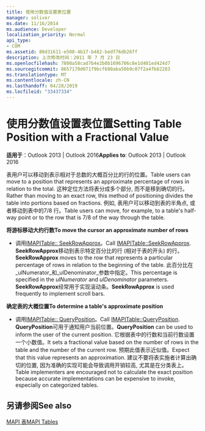 ```yaml
---
title: 使用分数值设置表位置
manager: soliver
ms.date: 11/16/2014
ms.audience: Developer
localization_priority: Normal
api_type:
- COM
ms.assetid: 80d31611-e508-4b17-b482-bedf76db26ff
description: 上次修改时间：2011 年 7 月 23 日
ms.openlocfilehash: 7800a58cad7b4e2b0b1696706c8e1d401ed424d7
ms.sourcegitcommit: 8657170d071f9bcf680aba50b9c07f2a4fb82283
ms.translationtype: MT
ms.contentlocale: zh-CN
ms.lasthandoff: 04/28/2019
ms.locfileid: "33437334"
---
```

# <a name="setting-table-position-with-a-fractional-value"></a><span data-ttu-id="fb5e3-103">使用分数值设置表位置</span><span class="sxs-lookup"><span data-stu-id="fb5e3-103">Setting Table Position with a Fractional Value</span></span>

  
  
<span data-ttu-id="fb5e3-104">**适用于**：Outlook 2013 | Outlook 2016</span><span class="sxs-lookup"><span data-stu-id="fb5e3-104">**Applies to**: Outlook 2013 | Outlook 2016</span></span> 
  
<span data-ttu-id="fb5e3-105">表用户可以移动到表示相对于总数的大概百分比的行的位置。</span><span class="sxs-lookup"><span data-stu-id="fb5e3-105">Table users can move to a position that represents an approximate percentage of rows in relation to the total.</span></span> <span data-ttu-id="fb5e3-106">这种定位方法将表分成多个部分, 而不是移到确切的行。</span><span class="sxs-lookup"><span data-stu-id="fb5e3-106">Rather than moving to an exact row, this method of positioning divides the table into portions based on fractions.</span></span> <span data-ttu-id="fb5e3-107">例如, 表用户可以移动到表的半角点, 或者移动到表中的7/8 行。</span><span class="sxs-lookup"><span data-stu-id="fb5e3-107">Table users can move, for example, to a table's half-way point or to the row that is 7/8 of the way through the table.</span></span> 
  
 <span data-ttu-id="fb5e3-108">**将游标移动大约行数**</span><span class="sxs-lookup"><span data-stu-id="fb5e3-108">**To move the cursor an approximate number of rows**</span></span>
  
- <span data-ttu-id="fb5e3-109">调用[IMAPITable:: SeekRowApprox](imapitable-seekrowapprox.md)。</span><span class="sxs-lookup"><span data-stu-id="fb5e3-109">Call [IMAPITable::SeekRowApprox](imapitable-seekrowapprox.md).</span></span> <span data-ttu-id="fb5e3-110">**SeekRowApprox**移动到表示特定百分比的行 (相对于表的开头) 的行。</span><span class="sxs-lookup"><span data-stu-id="fb5e3-110">**SeekRowApprox** moves to the row that represents a particular percentage of rows in relation to the beginning of the table.</span></span> <span data-ttu-id="fb5e3-111">此百分比在_ulNumerator_和_ulDenominator_参数中指定。</span><span class="sxs-lookup"><span data-stu-id="fb5e3-111">This percentage is specified in the  _ulNumerator_ and  _ulDenominator_ parameters.</span></span> <span data-ttu-id="fb5e3-112">**SeekRowApprox**经常用于实现滚动条。</span><span class="sxs-lookup"><span data-stu-id="fb5e3-112">**SeekRowApprox** is used frequently to implement scroll bars.</span></span> 
    
 <span data-ttu-id="fb5e3-113">**确定表的大概位置**</span><span class="sxs-lookup"><span data-stu-id="fb5e3-113">**To determine a table's approximate position**</span></span>
  
- <span data-ttu-id="fb5e3-114">调用[IMAPITable:: QueryPosition](imapitable-queryposition.md)。</span><span class="sxs-lookup"><span data-stu-id="fb5e3-114">Call [IMAPITable::QueryPosition](imapitable-queryposition.md).</span></span> <span data-ttu-id="fb5e3-115">**QueryPosition**可用于通知用户当前位置。</span><span class="sxs-lookup"><span data-stu-id="fb5e3-115">**QueryPosition** can be used to inform the user of the current position.</span></span> <span data-ttu-id="fb5e3-116">它根据表中的行数和当前行数设置一个小数值。</span><span class="sxs-lookup"><span data-stu-id="fb5e3-116">It sets a fractional value based on the number of rows in the table and the number of the current row.</span></span> <span data-ttu-id="fb5e3-117">预期此值表示近似值。</span><span class="sxs-lookup"><span data-stu-id="fb5e3-117">Expect that this value represents an approximation.</span></span> <span data-ttu-id="fb5e3-118">建议不要将表实施者计算出确切的位置, 因为准确的实现可能会导致调用开销较高, 尤其是在分类表上。</span><span class="sxs-lookup"><span data-stu-id="fb5e3-118">Table implementers are encouraged not to calculate the exact position because accurate implementations can be expensive to invoke, especially on categorized tables.</span></span> 
    
## <a name="see-also"></a><span data-ttu-id="fb5e3-119">另请参阅</span><span class="sxs-lookup"><span data-stu-id="fb5e3-119">See also</span></span>



[<span data-ttu-id="fb5e3-120">MAPI 表</span><span class="sxs-lookup"><span data-stu-id="fb5e3-120">MAPI Tables</span></span>](mapi-tables.md)

